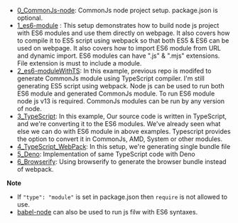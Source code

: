 * [0_CommonJs-node](0_CommonJs-node): CommonJs node project setup. package.json is optional.
* [1_es6-module](1_es6-module) : This setup demonstrates how to build node js project with ES6 modules and use them directly on webpage. It also covers how to compile it to ES5 script using webpack so that both ES5 & ES6 can be used on webpage. It also covers how to import ES6 module from URL and dynamic import. ES6 modules can have ".js" & ".mjs" extensions. File extension is must to include a module.
* [2_es6-moduleWithTS](2_es6-moduleWithTS): In this example, previous repo is modifed to generate CommonJs module using TypeScript compiler. I'm still generating ES5 script using webpack. Node js can be used to run both ES6 module and generated CommonJs module. To run ES6 module node js v13 is required. CommonJs modules can be run by any version of node.
* [3_TypeScript](3_TypeScript): In this example, Our source code is written in TypeScript, and we're converting it to the ES6 modules. We've already seen what else we can do with ES6 module in above examples. Typescript provides the option to convert it in CommonJs, AMD, System or other modules.
* [4_TypeScript_WebPack](4_TypeScript_WebPack): In this setup, we're generating single bundle file 
* [5_Deno](5_Deno): Implementation of same TypeScript code with Deno
* [6_Browserify](6_Browserify): Using browserify to generate the browser bundle instead of webpack.


**Note**
* If `"type": "module"` is set in package.json then `require` is not allowed to use.
* [babel-node](https://babeljs.io/docs/en/babel-node) can also be used to run js filw with ES6 syntaxes.
